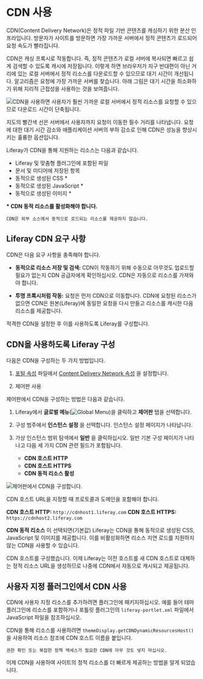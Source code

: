 # CDN 사용

CDN(Content Delivery Network)은 정적 파일 기반 콘텐츠를 캐싱하기 위한 분산 인프라입니다. 방문자가 사이트를 방문하면 가장 가까운 서버에서 정적 콘텐츠가 로드되어 요청 속도가 빨라집니다.

CDN은 캐싱 프록시로 작동합니다. 즉, 정적 콘텐츠가 로컬 서버에 복사되면 빠르고 쉽게 검색할 수 있도록 캐시에 저장됩니다. 이렇게 하면 브라우저가 지구 반대편이 아닌 거리에 있는 로컬 서버에서 정적 리소스를 다운로드할 수 있으므로 대기 시간이 개선됩니다. 알고리즘은 요청에 가장 가까운 서버를 찾습니다. 아래 그림은 대기 시간을 최소화하기 위해 지리적 근접성을 사용하는 것을 보여줍니다.

![ CDN을 사용하면 사용자가 훨씬 가까운 로컬 서버에서 정적 리소스를 요청할 수 있으므로 다운로드 시간이 단축됩니다.](./using-a-cdn/images/01.png)

지도의 빨간색 선은 서버에서 사용자까지 요청이 이동한 필수 거리를 나타냅니다. 요청에 대한 대기 시간 감소와 애플리케이션 서버의 부하 감소로 인해 CDN은 성능을 향상시키는 훌륭한 옵션입니다.

Liferay가 CDN을 통해 지원하는 리소스는 다음과 같습니다.

* Liferay 및 맞춤형 플러그인에 포함된 파일
* 문서 및 미디어에 저장된 항목
* 동적으로 생성된 CSS *
* 동적으로 생성된 JavaScript *
* 동적으로 생성된 이미지 *

**\* CDN 동적 리소스를 활성화해야 합니다.**

```{note}
CDN은 외부 소스에서 동적으로 로드되는 리소스를 제공하지 않습니다.
```

## Liferay CDN 요구 사항

CDN은 다음 요구 사항을 충족해야 합니다.

* **동적으로 리소스 저장 및 검색:** CDN이 작동하기 위해 수동으로 아무것도 업로드할 필요가 없는지 CDN 공급자에게 확인하십시오. CDN은 자동으로 리소스를 가져와야 합니다.

* **투명 프록시처럼 작동:** 요청은 먼저 CDN으로 이동합니다. CDN에 요청된 리소스가 없으면 CDN은 원본(Liferay)에 동일한 요청을 다시 만들고 리소스를 캐시한 다음 리소스를 제공합니다.

적격한 CDN을 설정한 후 이를 사용하도록 Liferay를 구성합니다.

## CDN을 사용하도록 Liferay 구성

다음은 CDN을 구성하는 두 가지 방법입니다.

1. [포털 속성](../reference/portal-properties.md) 파일에서 [Content Delivery Network 속성](https://resources.learn.liferay.com/reference/latest/en/dxp/propertiesdoc/portal.properties.html) 을 설정합니다.

1. 제어판 사용

제어판에서 CDN을 구성하는 방법은 다음과 같습니다.

1. Liferay에서 **글로벌 메뉴**(![Global Menu](../../images/icon-applications-menu.png))을 클릭하고 **제어판** 탭을 선택합니다.

1. 구성 범주에서 **인스턴스 설정** 을 선택합니다. 인스턴스 설정 페이지가 나타납니다.

1. 가상 인스턴스 범위 탐색에서 **일반** 을 클릭하십시오. 일반 기본 구성 페이지가 나타나고 다음 세 가지 CDN 관련 필드가 포함됩니다.

    * **CDN 호스트 HTTP**
    * **CDN 호스트 HTTPS**
    * **CDN 동적 리소스 활성**

![제어판에서 CDN을 구성합니다.](./using-a-cdn/images/02.png)

CDN 호스트 URL을 지정할 때 프로토콜과 도메인을 포함해야 합니다.

**CDN 호스트 HTTP:** `http://cdnhost1.liferay.com` **CDN 호스트 HTTPS:** `https://cdnhost2.liferay.com`

**CDN 동적 리소스** 이 선택되면(기본값) Liferay는 CDN을 통해 동적으로 생성된 CSS, JavaScript 및 이미지를 제공합니다. 이를 비활성화하면 리소스 지연 로드를 지원하지 않는 CDN을 사용할 수 있습니다.

CDN 호스트를 구성했습니다. 이제 Liferay는 이전 호스트를 새 CDN 호스트로 대체하는 정적 리소스 URL을 생성하므로 나중에 CDN에서 자동으로 캐시되고 제공됩니다.

## 사용자 지정 플러그인에서 CDN 사용

CDN에 사용자 지정 리소스를 추가하려면 플러그인에 패키지하십시오. 예를 들어 테마 플러그인에 리소스를 포함하거나 포틀릿 플러그인의 `liferay-portlet.xml` 파일에서 JavaScript 파일을 참조하십시오.

CDN을 통해 리소스를 사용하려면 `themeDisplay.getCDNDynamicResourcesHost()`을 사용하여 리소스 참조에 CDN 호스트 이름을 붙입니다.

```{important}
권한 확인 또는 복잡한 정책 액세스가 필요한 CDN에 아무 것도 넣지 마십시오.
```

이제 CDN을 사용하여 사이트의 정적 리소스를 더 빠르게 제공하는 방법을 알게 되었습니다.